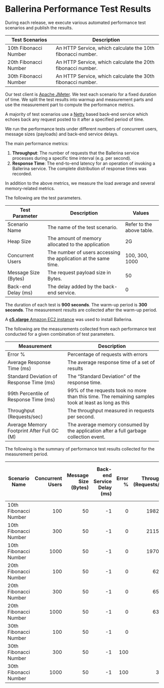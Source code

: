 # Ballerina Performance Test Results

During each release, we execute various automated performance test scenarios and publish the results.

| Test Scenarios | Description |
| --- | --- |
| 10th Fibonacci Number | An HTTP Service, which calculate the 10th fibonacci number. |
| 20th Fibonacci Number | An HTTP Service, which calculate the 20th fibonacci number. |
| 30th Fibonacci Number | An HTTP Service, which calculate the 30th fibonacci number. |

Our test client is [Apache JMeter](https://jmeter.apache.org/index.html). We test each scenario for a fixed duration of
time. We split the test results into warmup and measurement parts and use the measurement part to compute the
performance metrics.

A majority of test scenarios use a [Netty](https://netty.io/) based back-end service which echoes back any request
posted to it after a specified period of time.

We run the performance tests under different numbers of concurrent users, message sizes (payloads) and back-end service
delays.

The main performance metrics:

1. **Throughput**: The number of requests that the Ballerina service processes during a specific time interval (e.g. per second).
2. **Response Time**: The end-to-end latency for an operation of invoking a Ballerina service. The complete distribution of response times was recorded.

In addition to the above metrics, we measure the load average and several memory-related metrics.

The following are the test parameters.

| Test Parameter | Description | Values |
| --- | --- | --- |
| Scenario Name | The name of the test scenario. | Refer to the above table. |
| Heap Size | The amount of memory allocated to the application | 2G |
| Concurrent Users | The number of users accessing the application at the same time. | 100, 300, 1000 |
| Message Size (Bytes) | The request payload size in Bytes. | 50 |
| Back-end Delay (ms) | The delay added by the back-end service. | 0 |

The duration of each test is **900 seconds**. The warm-up period is **300 seconds**.
The measurement results are collected after the warm-up period.

A [**c5.xlarge** Amazon EC2 instance](https://aws.amazon.com/ec2/instance-types/) was used to install Ballerina.

The following are the measurements collected from each performance test conducted for a given combination of
test parameters.

| Measurement | Description |
| --- | --- |
| Error % | Percentage of requests with errors |
| Average Response Time (ms) | The average response time of a set of results |
| Standard Deviation of Response Time (ms) | The “Standard Deviation” of the response time. |
| 99th Percentile of Response Time (ms) | 99% of the requests took no more than this time. The remaining samples took at least as long as this |
| Throughput (Requests/sec) | The throughput measured in requests per second. |
| Average Memory Footprint After Full GC (M) | The average memory consumed by the application after a full garbage collection event. |

The following is the summary of performance test results collected for the measurement period.

|  Scenario Name | Concurrent Users | Message Size (Bytes) | Back-end Service Delay (ms) | Error % | Throughput (Requests/sec) | Average Response Time (ms) | Standard Deviation of Response Time (ms) | 99th Percentile of Response Time (ms) | Ballerina GC Throughput (%) | Average Ballerina Memory Footprint After Full GC (M) |
|---|---:|---:|---:|---:|---:|---:|---:|---:|---:|---:|
|  10th Fibonacci Number | 100 | 50 | -1 | 0 | 19828.56 | 5 | 9.31 | 31 | 99.04 |  |
|  10th Fibonacci Number | 300 | 50 | -1 | 0 | 21151.12 | 14.13 | 9.11 | 42 | 97.55 |  |
|  10th Fibonacci Number | 1000 | 50 | -1 | 0 | 19703.31 | 50.68 | 14.82 | 98 | 91.86 |  |
|  20th Fibonacci Number | 100 | 50 | -1 | 0 | 628.42 | 159.15 | 116.58 | 485 | 97.37 | 21.682 |
|  20th Fibonacci Number | 300 | 50 | -1 | 0 | 650.93 | 461.18 | 171.41 | 907 | 95.24 | 27.773 |
|  20th Fibonacci Number | 1000 | 50 | -1 | 0 | 635.53 | 1570.46 | 178.87 | 2039 | 94.99 | 61.164 |
|  30th Fibonacci Number | 100 | 50 | -1 | 0 | 5.29 | 18524.77 | 1407.72 | 21375 | 98.83 |  |
|  30th Fibonacci Number | 300 | 50 | -1 | 100 | 9.52 | 30016 | 0 | 30079 | 98.75 |  |
|  30th Fibonacci Number | 1000 | 50 | -1 | 100 | 31.72 | 30016 | 0 | 30079 | 98.31 |  |
